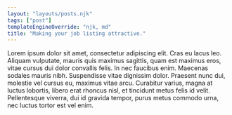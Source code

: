 ```yaml
---
layout: "layouts/posts.njk"
tags: ["post"]
templateEngineOverride: "njk, md"
title: "Making your job listing attractive."
---
```


Lorem ipsum dolor sit amet, consectetur adipiscing elit. Cras eu lacus leo. Aliquam vulputate, mauris quis maximus sagittis, quam est maximus eros, vitae cursus dui dolor convallis felis. In nec faucibus enim. Maecenas sodales mauris nibh. Suspendisse vitae dignissim dolor. Praesent nunc dui, molestie vel cursus eu, maximus vitae arcu. Curabitur varius, magna at luctus lobortis, libero erat rhoncus nisl, et tincidunt metus felis id velit. Pellentesque viverra, dui id gravida tempor, purus metus commodo urna, nec luctus tortor est vel enim.
